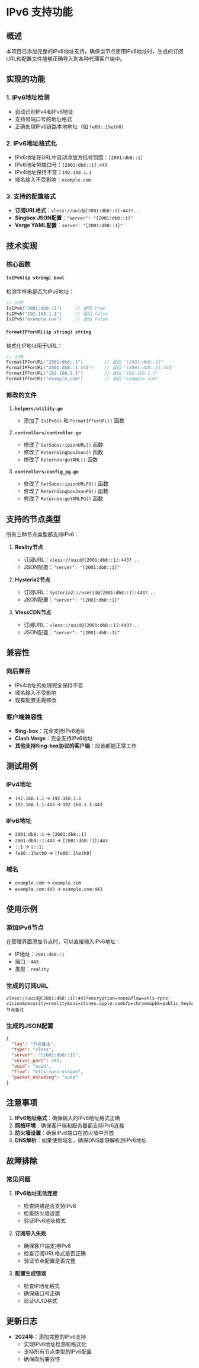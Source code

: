 # IPv6 支持功能

## 概述

本项目已添加完整的IPv6地址支持，确保当节点使用IPv6地址时，生成的订阅URL和配置文件能够正确导入到各种代理客户端中。

## 实现的功能

### 1. IPv6地址检测
- 自动识别IPv4和IPv6地址
- 支持带端口号的地址格式
- 正确处理IPv6链路本地地址（如 `fe80::1%eth0`）

### 2. IPv6地址格式化
- IPv6地址在URL中自动添加方括号包围：`[2001:db8::1]`
- IPv6地址带端口号：`[2001:db8::1]:443`
- IPv4地址保持不变：`192.168.1.1`
- 域名输入不受影响：`example.com`

### 3. 支持的配置格式
- **订阅URL格式**：`vless://uuid@[2001:db8::1]:443?...`
- **Singbox JSON配置**：`"server": "[2001:db8::1]"`
- **Verge YAML配置**：`server: "[2001:db8::1]"`

## 技术实现

### 核心函数

#### `IsIPv6(ip string) bool`
检测字符串是否为IPv6地址：
```go
// 示例
IsIPv6("2001:db8::1")     // 返回 true
IsIPv6("192.168.1.1")     // 返回 false
IsIPv6("example.com")     // 返回 false
```

#### `FormatIPForURL(ip string) string`
格式化IP地址用于URL：
```go
// 示例
FormatIPForURL("2001:db8::1")        // 返回 "[2001:db8::1]"
FormatIPForURL("2001:db8::1:443")    // 返回 "[2001:db8::1]:443"
FormatIPForURL("192.168.1.1")        // 返回 "192.168.1.1"
FormatIPForURL("example.com")        // 返回 "example.com"
```

### 修改的文件

1. **`helpers/utility.go`**
   - 添加了 `IsIPv6()` 和 `FormatIPForURL()` 函数

2. **`controllers/controller.go`**
   - 修改了 `GetSubscripionURL()` 函数
   - 修改了 `ReturnSingboxJson()` 函数
   - 修改了 `ReturnVergeYAML()` 函数

3. **`controllers/config_pg.go`**
   - 修改了 `GetSubscripionURLPG()` 函数
   - 修改了 `ReturnSingboxJsonPG()` 函数
   - 修改了 `ReturnVergeYAMLPG()` 函数

## 支持的节点类型

所有三种节点类型都支持IPv6：

1. **Reality节点**
   - 订阅URL：`vless://uuid@[2001:db8::1]:443?...`
   - JSON配置：`"server": "[2001:db8::1]"`

2. **Hysteria2节点**
   - 订阅URL：`hysteria2://userid@[2001:db8::1]:443?...`
   - JSON配置：`"server": "[2001:db8::1]"`

3. **VlessCDN节点**
   - 订阅URL：`vless://uuid@[2001:db8::1]:443?...`
   - JSON配置：`"server": "[2001:db8::1]"`

## 兼容性

### 向后兼容
- IPv4地址的处理完全保持不变
- 域名输入不受影响
- 现有配置无需修改

### 客户端兼容性
- **Sing-box**：完全支持IPv6地址
- **Clash Verge**：完全支持IPv6地址
- **其他支持Sing-box协议的客户端**：应该都能正常工作

## 测试用例

### IPv4地址
- `192.168.1.1` → `192.168.1.1`
- `192.168.1.1:443` → `192.168.1.1:443`

### IPv6地址
- `2001:db8::1` → `[2001:db8::1]`
- `2001:db8::1:443` → `[2001:db8::1]:443`
- `::1` → `[::1]`
- `fe80::1%eth0` → `[fe80::1%eth0]`

### 域名
- `example.com` → `example.com`
- `example.com:443` → `example.com:443`

## 使用示例

### 添加IPv6节点
在管理界面添加节点时，可以直接输入IPv6地址：
- IP地址：`2001:db8::1`
- 端口：`443`
- 类型：`reality`

### 生成的订阅URL
```
vless://uuid@[2001:db8::1]:443?encryption=none&flow=xtls-rprx-vision&security=reality&sni=itunes.apple.com&fp=chrome&pbk=public_key&sid=short_id&type=tcp&headerType=none#节点备注
```

### 生成的JSON配置
```json
{
  "tag": "节点备注",
  "type": "vless",
  "server": "[2001:db8::1]",
  "server_port": 443,
  "uuid": "uuid",
  "flow": "xtls-rprx-vision",
  "packet_encoding": "xudp"
}
```

## 注意事项

1. **IPv6地址格式**：确保输入的IPv6地址格式正确
2. **网络环境**：确保客户端和服务器都支持IPv6连接
3. **防火墙设置**：确保IPv6端口在防火墙中开放
4. **DNS解析**：如果使用域名，确保DNS能够解析到IPv6地址

## 故障排除

### 常见问题

1. **IPv6地址无法连接**
   - 检查网络是否支持IPv6
   - 检查防火墙设置
   - 验证IPv6地址格式

2. **订阅导入失败**
   - 确保客户端支持IPv6
   - 检查订阅URL格式是否正确
   - 验证节点配置是否完整

3. **配置生成错误**
   - 检查IP地址格式
   - 确保端口号正确
   - 验证UUID格式

## 更新日志

- **2024年**：添加完整的IPv6支持
  - 实现IPv6地址检测和格式化
  - 支持所有节点类型的IPv6配置
  - 确保向后兼容性 